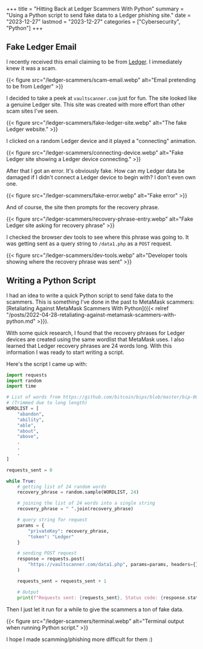 +++
title = "Hitting Back at Ledger Scammers With Python"
summary = "Using a Python script to send fake data to a Ledger phishing site."
date = "2023-12-27"
lastmod = "2023-12-27"
categories = ["Cybersecurity", "Python"]
+++

## Fake Ledger Email

I recently received this email claiming to be from [Ledger](https://www.ledger.com/). I immediately knew it was a scam.

{{< figure src="/ledger-scammers/scam-email.webp" alt="Email pretending to be from Ledger" >}}

I decided to take a peek at `vaultscanner.com` just for fun. The site looked like a genuine Ledger site. This site was created with more effort than other scam sites I've seen.

{{< figure src="/ledger-scammers/fake-ledger-site.webp" alt="The fake Ledger website." >}}

I clicked on a random Ledger device and it played a "connecting" animation.

{{< figure src="/ledger-scammers/connecting-device.webp" alt="Fake Ledger site showing a Ledger device connecting." >}}

After that I got an error. It's obviously fake. How can my Ledger data be damaged if I didn't connect a Ledger device to begin with? I don't even own one.

{{< figure src="/ledger-scammers/fake-error.webp" alt="Fake error" >}}

And of course, the site then prompts for the recovery phrase.

{{< figure src="/ledger-scammers/recovery-phrase-entry.webp" alt="Fake Ledger site asking for recovery phrase" >}}

I checked the browser dev tools to see where this phrase was going to. It was getting sent as a query string to `/data1.php` as a `POST` request.

{{< figure src="/ledger-scammers/dev-tools.webp" alt="Developer tools showing where the recovery phrase was sent" >}}

## Writing a Python Script

I had an idea to write a quick Python script to send fake data to the scammers. This is something I've done in the past to MetaMask scammers: [Retaliating Against MetaMask Scammers With Python]({{< relref "/posts/2022-04-28-retaliating-against-metamask-scammers-with-python.md" >}}).

With some quick research, I found that the recovery phrases for Ledger devices are created using the same wordlist that MetaMask uses. I also learned that Ledger recovery phrases are 24 words long. With this information I was ready to start writing a script.

Here's the script I came up with:

```python
import requests
import random
import time

# List of words from https://github.com/bitcoin/bips/blob/master/bip-0039/english.txt
# (Trimmed due to long length)
WORDLIST = [
    "abandon",
    "ability",
    "able",
    "about",
    "above",
    .
    .
    .
]

requests_sent = 0

while True:
    # getting list of 24 random words
    recovery_phrase = random.sample(WORDLIST, 24)

    # joining the list of 24 words into a single string
    recovery_phrase = " ".join(recovery_phrase)

    # query string for request
    params = {
        "privateKey": recovery_phrase,
        "token": "Ledger"
    }

    # sending POST request
    response = requests.post(
        "https://vaultscanner.com/data1.php", params=params, headers={}
    )

    requests_sent = requests_sent + 1

    # Output
    print(f"Requests sent: {requests_sent}, Status code: {response.status_code}, Phrase sent: {recovery_phrase}\n")

```

Then I just let it run for a while to give the scammers a ton of fake data.

{{< figure src="/ledger-scammers/terminal.webp" alt="Terminal output when running Python script." >}}

I hope I made scamming/phishing more difficult for them :)
